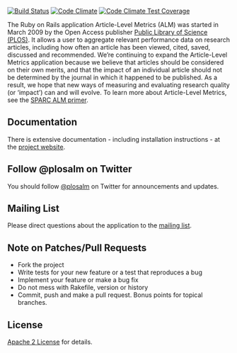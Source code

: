 [![Build Status](https://travis-ci.org/articlemetrics/alm.png?branch=master)](https://travis-ci.org/articlemetrics/alm)
[![Code Climate](https://codeclimate.com/github/articlemetrics/alm.png)](https://codeclimate.com/github/articlemetrics/alm)
[![Code Climate Test Coverage](https://codeclimate.com/github/articlemetrics/alm/coverage.png)](https://codeclimate.com/github/articlemetrics/alm)

The Ruby on Rails application Article-Level Metrics (ALM) was started in March 2009 by the Open Access publisher [Public Library of Science (PLOS)](http://www.plos.org/). It allows a user to aggregate relevant performance data on research articles, including how often an article has been viewed, cited, saved, discussed and recommended. We’re continuing to expand the Article-Level Metrics application because we believe that articles should be considered on their own merits, and that the impact of an individual article should not be determined by the journal in which it happened to be published. As a result, we hope that new ways of measuring and evaluating research quality (or ‘impact’) can and will evolve. To learn more about Article-Level Metrics, see the [SPARC ALM primer](http://www.sparc.arl.org/resource/sparc-article-level-metrics-primer).

## Documentation
There is extensive documentation - including installation instructions - at the [project website](http://articlemetrics.github.io).

## Follow @plosalm on Twitter
You should follow [@plosalm][follow] on Twitter for announcements and updates.

[follow]: https://twitter.com/plosalm

## Mailing List
Please direct questions about the application to the [mailing list].

[mailing list]: https://groups.google.com/group/plos-api-developers

## Note on Patches/Pull Requests

* Fork the project
* Write tests for your new feature or a test that reproduces a bug
* Implement your feature or make a bug fix
* Do not mess with Rakefile, version or history
* Commit, push and make a pull request. Bonus points for topical branches.

## License
[Apache 2 License](https://github.com/articlemetrics/alm/blob/master/LICENSE.md) for details.
